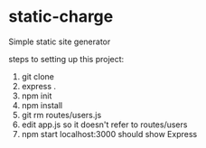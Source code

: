 # static-charge
Simple static site generator

steps to setting up this project:
1. git clone
2. express . 
3. npm init
4. npm install
5. git rm routes/users.js
6. edit app.js so it doesn't refer to routes/users
7. npm start
localhost:3000 should show Express
